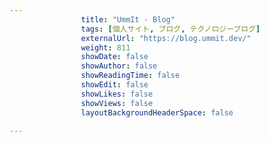 ```yaml
---
                title: "UmmIt - Blog"
                tags: [個人サイト, ブログ, テクノロジーブログ]
                externalUrl: "https://blog.ummit.dev/"
                weight: 811
                showDate: false
                showAuthor: false
                showReadingTime: false
                showEdit: false
                showLikes: false
                showViews: false
                layoutBackgroundHeaderSpace: false
                
---
```


